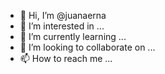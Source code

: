 - 👋 Hi, I’m @juanaerna
- 👀 I’m interested in ...
- 🌱 I’m currently learning ...
- 💞️ I’m looking to collaborate on ...
- 📫 How to reach me ...

<!---
juanaerna/juanaerna is a ✨ special ✨ repository because its `README.md` (this file) appears on your GitHub profile.
You can click the Preview link to take a look at your changes.
--->
